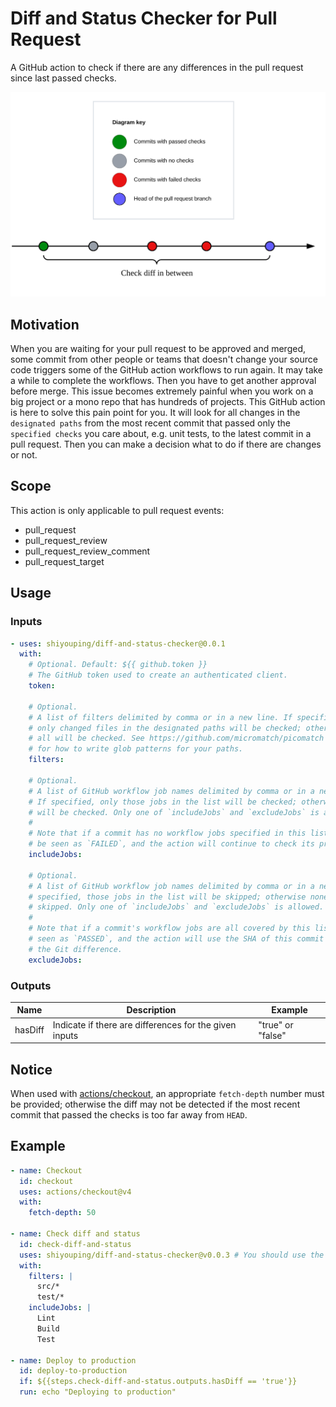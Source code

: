 # Diff and Status Checker for Pull Request

A GitHub action to check if there are any differences in the pull request since last passed checks.

![How it works](./diagram.svg)

## Motivation

When you are waiting for your pull request to be approved and merged, some commit from other people or teams that doesn't change your source code triggers some of the GitHub action workflows to run again. It may take a while to complete the workflows. Then you have to get another approval before merge. This issue becomes extremely painful when you work on a big project or a mono repo that has hundreds of projects. This GitHub action is here to solve this pain point for you. It will look for all changes in the `designated paths` from the most recent commit that passed only the `specified checks` you care about, e.g. unit tests, to the latest commit in a pull request. Then you can make a decision what to do if there are changes or not.

## Scope

This action is only applicable to pull request events:

- pull_request
- pull_request_review
- pull_request_review_comment
- pull_request_target

## Usage

### Inputs

```yaml
- uses: shiyouping/diff-and-status-checker@0.0.1
  with:
    # Optional. Default: ${{ github.token }}
    # The GitHub token used to create an authenticated client.
    token:

    # Optional.
    # A list of filters delimited by comma or in a new line. If specified,
    # only changed files in the designated paths will be checked; otherwise
    # all will be checked. See https://github.com/micromatch/picomatch
    # for how to write glob patterns for your paths.
    filters:

    # Optional.
    # A list of GitHub workflow job names delimited by comma or in a new line.
    # If specified, only those jobs in the list will be checked; otherwise all
    # will be checked. Only one of `includeJobs` and `excludeJobs` is allowed.
    #
    # Note that if a commit has no workflow jobs specified in this list, it will
    # be seen as `FAILED`, and the action will continue to check its previous commits.
    includeJobs:

    # Optional.
    # A list of GitHub workflow job names delimited by comma or in a new line. If
    # specified, those jobs in the list will be skipped; otherwise none will be
    # skipped. Only one of `includeJobs` and `excludeJobs` is allowed.
    #
    # Note that if a commit's workflow jobs are all covered by this list, it will be
    # seen as `PASSED`, and the action will use the SHA of this commit to calculate
    # the Git difference.
    excludeJobs:
```

### Outputs

| Name    | Description                                            | Example           |
| ------- | ------------------------------------------------------ | ----------------- |
| hasDiff | Indicate if there are differences for the given inputs | "true" or "false" |

## Notice

When used with [actions/checkout](https://github.com/marketplace/actions/checkout), an appropriate `fetch-depth` number must be provided; otherwise the diff may not be detected if the most recent commit that passed the checks is too far away from `HEAD`.

## Example

```yaml
- name: Checkout
  id: checkout
  uses: actions/checkout@v4
  with:
    fetch-depth: 50

- name: Check diff and status
  id: check-diff-and-status
  uses: shiyouping/diff-and-status-checker@v0.0.3 # You should use the latest version
  with:
    filters: |
      src/*
      test/*
    includeJobs: |
      Lint
      Build
      Test

- name: Deploy to production
  id: deploy-to-production
  if: ${{steps.check-diff-and-status.outputs.hasDiff == 'true'}}
  run: echo "Deploying to production"
```
